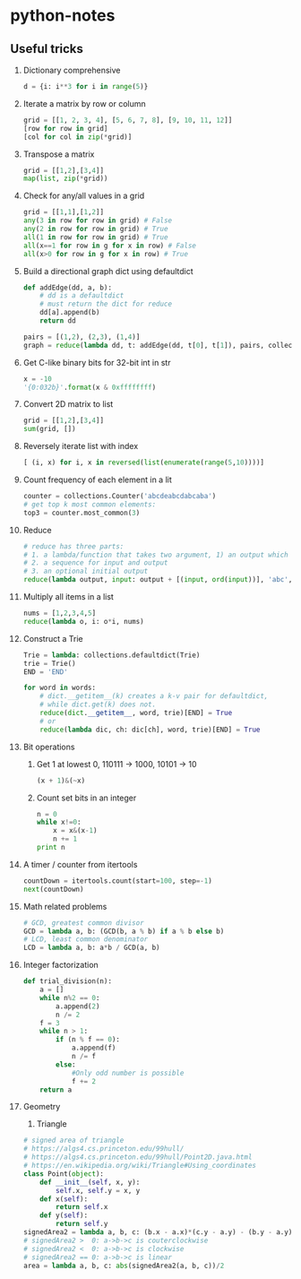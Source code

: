 # python-notes

## Useful tricks

1. Dictionary comprehensive
    ```python
    d = {i: i**3 for i in range(5)}
    ```
1. Iterate a matrix by row or column
    ```python
    grid = [[1, 2, 3, 4], [5, 6, 7, 8], [9, 10, 11, 12]]
    [row for row in grid]
    [col for col in zip(*grid)]
    ```
1. Transpose a matrix
    ```python
    grid = [[1,2],[3,4]]
    map(list, zip(*grid))
    ```
1. Check for any/all values in a grid
    ```python
    grid = [[1,1],[1,2]]
    any(3 in row for row in grid) # False
    any(2 in row for row in grid) # True
    all(1 in row for row in grid) # True
    all(x==1 for row in g for x in row) # False
    all(x>0 for row in g for x in row) # True
    ```
1. Build a directional graph dict using defaultdict
    ```python
    def addEdge(dd, a, b):
        # dd is a defaultdict
        # must return the dict for reduce
        dd[a].append(b)
        return dd
    
    pairs = [(1,2), (2,3), (1,4)]
    graph = reduce(lambda dd, t: addEdge(dd, t[0], t[1]), pairs, collections.defaultdict(list))
    ```
    
2. Get C-like binary bits for 32-bit int in str
    ```python
    x = -10
    '{0:032b}'.format(x & 0xffffffff)
    ```

3. Convert 2D matrix to list
   ```python
   grid = [[1,2],[3,4]]
   sum(grid, [])
   ```

4. Reversely iterate list with index
   ```python
   [ (i, x) for i, x in reversed(list(enumerate(range(5,10))))]
   ```
5. Count frequency of each element in a lit
   ```python
   counter = collections.Counter('abcdeabcdabcaba')
   # get top k most common elements:
   top3 = counter.most_common(3)
   ```
6. Reduce
   ```python
   # reduce has three parts:
   # 1. a lambda/function that takes two argument, 1) an output which will be the next input; 2) input.
   # 2. a sequence for input and output
   # 3. an optional initial output
   reduce(lambda output, input: output + [(input, ord(input))], 'abc', [])
   ```
6. Multiply all items in a list
    ```python
    nums = [1,2,3,4,5]
    reduce(lambda o, i: o*i, nums)
    ```
6. Construct a Trie
   ```python
   Trie = lambda: collections.defaultdict(Trie)
   trie = Trie()
   END = 'END'

   for word in words:
       # dict.__getitem__(k) creates a k-v pair for defaultdict,
       # while dict.get(k) does not.
       reduce(dict.__getitem__, word, trie)[END] = True
       # or
       reduce(lambda dic, ch: dic[ch], word, trie)[END] = True
   ```
7. Bit operations
    1. Get 1 at lowest 0, 110111 -> 1000, 10101 -> 10
        ```python
        (x + 1)&(~x)
        ```
    2. Count set bits in an integer
        ```python
        n = 0
        while x!=0:
            x = x&(x-1)
            n += 1
        print n
        ```
8. A timer / counter from itertools
    ```python
    countDown = itertools.count(start=100, step=-1)
    next(countDown)
    ```
9. Math related problems
    ```python
    # GCD, greatest common divisor
    GCD = lambda a, b: (GCD(b, a % b) if a % b else b)
    # LCD, least common denominator
    LCD = lambda a, b: a*b / GCD(a, b)
    ```
10. Integer factorization
    ```python
    def trial_division(n):
        a = []
        while n%2 == 0:
            a.append(2)
            n /= 2
        f = 3
        while n > 1:
            if (n % f == 0):
                a.append(f)
                n /= f
            else:
                #Only odd number is possible
                f += 2
        return a
    ```
11. Geometry
    1. Triangle
    ```python
    # signed area of triangle
    # https://algs4.cs.princeton.edu/99hull/
    # https://algs4.cs.princeton.edu/99hull/Point2D.java.html
    # https://en.wikipedia.org/wiki/Triangle#Using_coordinates
    class Point(object):
        def __init__(self, x, y):
            self.x, self.y = x, y
        def x(self):
            return self.x
        def y(self):
            return self.y
    signedArea2 = lambda a, b, c: (b.x - a.x)*(c.y - a.y) - (b.y - a.y)*(c.x - a.x)
    # signedArea2 >  0: a->b->c is couterclockwise
    # signedArea2 <  0: a->b->c is clockwise
    # signedArea2 == 0: a->b->c is linear
    area = lambda a, b, c: abs(signedArea2(a, b, c))/2
